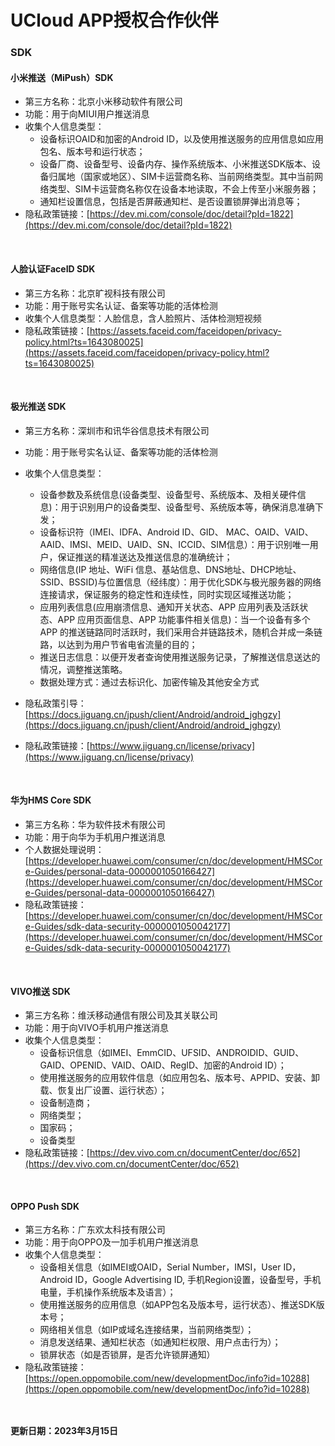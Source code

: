 # UCloud APP授权合作伙伴

### SDK
#### 小米推送（MiPush）SDK
* 第三方名称：北京小米移动软件有限公司
* 功能：用于向MIUI用户推送消息
* 收集个人信息类型：
    * 设备标识OAID和加密的Android ID，以及使用推送服务的应用信息如应用包名、版本号和运行状态；
    * 设备厂商、设备型号、设备内存、操作系统版本、小米推送SDK版本、设备归属地（国家或地区）、SIM卡运营商名称、当前网络类型。其中当前网络类型、SIM卡运营商名称仅在设备本地读取，不会上传至小米服务器；
    * 通知栏设置信息，包括是否屏蔽通知栏、是否设置锁屏弹出消息等；
* 隐私政策链接：[https://dev.mi.com/console/doc/detail?pId=1822](https://dev.mi.com/console/doc/detail?pId=1822)

<br>

#### 人脸认证FaceID SDK
* 第三方名称：北京旷视科技有限公司
* 功能：用于账号实名认证、备案等功能的活体检测
* 收集个人信息类型：人脸信息，含人脸照片、活体检测短视频
* 隐私政策链接：[https://assets.faceid.com/faceidopen/privacy-policy.html?ts=1643080025](https://assets.faceid.com/faceidopen/privacy-policy.html?ts=1643080025)


<br>

#### 极光推送 SDK
* 第三方名称：深圳市和讯华谷信息技术有限公司
* 功能：用于账号实名认证、备案等功能的活体检测
* 收集个人信息类型：
    * 设备参数及系统信息(设备类型、设备型号、系统版本、及相关硬件信息)：用于识别用户的设备类型、设备型号、系统版本等，确保消息准确下发；
    * 设备标识符（IMEI、IDFA、Android ID、GID、 MAC、OAID、VAID、AAID、IMSI、MEID、UAID、SN、ICCID、SIM信息）：用于识别唯一用户，保证推送的精准送达及推送信息的准确统计；
    * 网络信息(IP 地址、WiFi 信息、基站信息、DNS地址、DHCP地址、SSID、BSSID)与位置信息（经纬度）：用于优化SDK与极光服务器的网络连接请求，保证服务的稳定性和连续性，同时实现区域推送功能；
    * 应用列表信息(应用崩溃信息、通知开关状态、APP 应用列表及活跃状态、APP 应用页面信息、APP 功能事件相关信息)：当一个设备有多个 APP 的推送链路同时活跃时，我们采用合并链路技术，随机合并成一条链路，以达到为用户节省电省流量的目的；
    * 推送日志信息：以便开发者查询使用推送服务记录，了解推送信息送达的情况，调整推送策略。
    * 数据处理方式：通过去标识化、加密传输及其他安全方式
    
* 隐私政策引导：[https://docs.jiguang.cn/jpush/client/Android/android_jghgzy](https://docs.jiguang.cn/jpush/client/Android/android_jghgzy)
* 隐私政策链接：[https://www.jiguang.cn/license/privacy](https://www.jiguang.cn/license/privacy)


<br>

#### 华为HMS Core SDK
* 第三方名称：华为软件技术有限公司
* 功能：用于向华为手机用户推送消息
* 个人数据处理说明：[https://developer.huawei.com/consumer/cn/doc/development/HMSCore-Guides/personal-data-0000001050166427](https://developer.huawei.com/consumer/cn/doc/development/HMSCore-Guides/personal-data-0000001050166427)
* 隐私政策链接：[https://developer.huawei.com/consumer/cn/doc/development/HMSCore-Guides/sdk-data-security-0000001050042177](https://developer.huawei.com/consumer/cn/doc/development/HMSCore-Guides/sdk-data-security-0000001050042177)


<br>

#### VIVO推送 SDK
* 第三方名称：维沃移动通信有限公司及其关联公司
* 功能：用于向VIVO手机用户推送消息
* 收集个人信息类型：
    * 设备标识信息（如IMEI、EmmCID、UFSID、ANDROIDID、GUID、GAID、OPENID、VAID、OAID、RegID、加密的Android ID）；
    * 使用推送服务的应用软件信息（如应用包名、版本号、APPID、安装、卸载、恢复出厂设置、运行状态）；
    * 设备制造商；
    * 网络类型；
    * 国家码；
    * 设备类型
* 隐私政策链接：[https://dev.vivo.com.cn/documentCenter/doc/652](https://dev.vivo.com.cn/documentCenter/doc/652)


<br>

#### OPPO Push SDK
* 第三方名称：广东欢太科技有限公司
* 功能：用于向OPPO及一加手机用户推送消息
* 收集个人信息类型：
    * 设备相关信息（如IMEI或OAID，Serial Number，IMSI，User ID，Android ID，Google Advertising ID, 手机Region设置，设备型号，手机电量，手机操作系统版本及语言）；
    * 使用推送服务的应用信息（如APP包名及版本号，运行状态）、推送SDK版本号；
    * 网络相关信息（如IP或域名连接结果，当前网络类型）；
    * 消息发送结果、通知栏状态（如通知栏权限、用户点击行为）；
    * 锁屏状态（如是否锁屏，是否允许锁屏通知）
* 隐私政策链接：[https://open.oppomobile.com/new/developmentDoc/info?id=10288](https://open.oppomobile.com/new/developmentDoc/info?id=10288)


<br><br>
**更新日期：2023年3月15日**